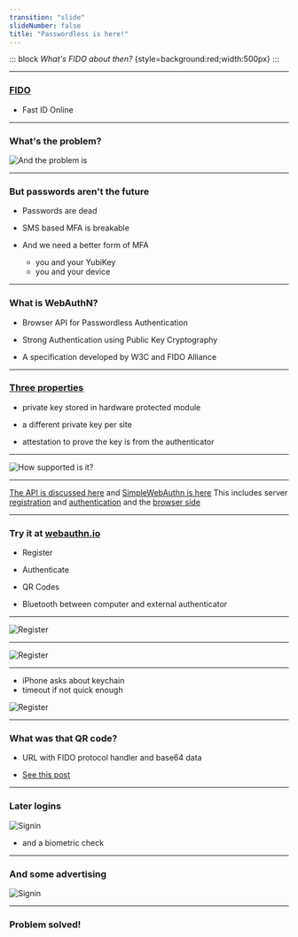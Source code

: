 ```yaml
---
transition: "slide"
slideNumber: false
title: "Passwordless is here!"
---
```


::: block
*What's FIDO about then?* {style=background:red;width:500px}
:::

---

### [FIDO](https://fidoalliance.org/)

- Fast ID Online

---

### What's the problem?

![And the problem is](images/headline.png)


---

### But passwords aren't the future

- Passwords are dead

- SMS based MFA is breakable

- And we need a better form of MFA 
  - you and your YubiKey
  - you and your device

---


### What is WebAuthN?

- Browser API for Passwordless Authentication

- Strong Authentication using Public Key Cryptography 

- A specification developed by W3C and FIDO Alliance

---

### [Three properties](https://webauthn.guide/)

- private key stored in hardware protected module

- a different private key per site

- attestation to prove the key is from the authenticator

---

![How supported is it?](images/support.png)

---

[The API is discussed here](https://webauthn.guide/#registration)
and [SimpleWebAuthn is here](https://simplewebauthn.dev/docs/simplewebauthn/philosophy)
This includes server [registration](https://simplewebauthn.dev/docs/packages/server#registration) and [authentication](https://simplewebauthn.dev/docs/packages/server#authentication) and the [browser side](https://simplewebauthn.dev/docs/packages/browser)

---

### Try it at [webauthn.io](https://webauthn.io/)

- Register
- Authenticate

- QR Codes
- Bluetooth between computer and external authenticator

---

![Register](images/register1.png)

---

![Register](images/register2.png)

---

- iPhone asks about keychain
- timeout if not quick enough

![Register](images/register3.png)

---

### What was that QR code?

- URL with FIDO protocol handler and base64 data

- [See this post](https://stackoverflow.com/questions/73224907/what-information-does-fido2-url-contain-and-how-can-we-decode-it-in-swift)

---

### Later logins

![Signin](images/signin.png)

- and a biometric check

---

### And some advertising

![Signin](images/signin2.png)

---

### Problem solved!

